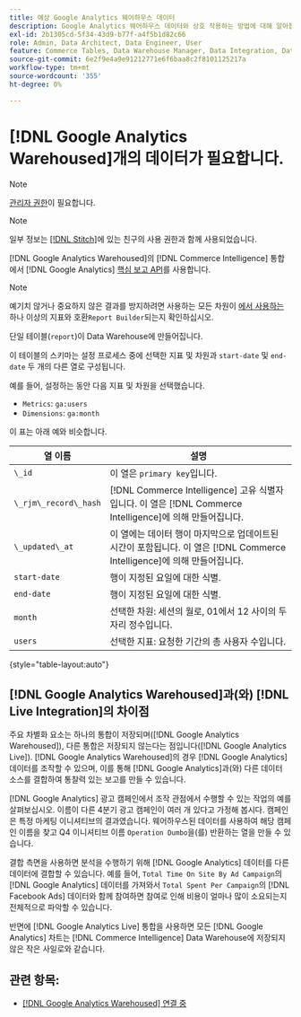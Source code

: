 ```yaml
---
title: 예상 Google Analytics 웨어하우스 데이터
description: Google Analytics 웨어하우스 데이터와 상호 작용하는 방법에 대해 알아봅니다.
exl-id: 2b1305cd-5f34-43d9-b77f-a4f5b1d82c66
role: Admin, Data Architect, Data Engineer, User
feature: Commerce Tables, Data Warehouse Manager, Data Integration, Data Import/Export
source-git-commit: 6e2f9e4a9e91212771e6f6baa8c2f8101125217a
workflow-type: tm+mt
source-wordcount: '355'
ht-degree: 0%

---
```


# [!DNL Google Analytics Warehoused]개의 데이터가 필요합니다.

>[!NOTE]
>
>[관리자 권한](../../../administrator/user-management/user-management.md)이 필요합니다.

>[!NOTE]
>
>일부 정보는 [[!DNL Stitch]](https://www.stitchdata.com/docs/integrations/saas/google-analytics)에 있는 친구의 사용 권한과 함께 사용되었습니다.

[!DNL Google Analytics Warehoused]의 [!DNL Commerce Intelligence] 통합에서 [!DNL Google Analytics] [핵심 보고 API](https://developers.google.com/analytics/devguides/reporting/core/v3/)를 사용합니다.

>[!NOTE]
>
>예기치 않거나 중요하지 않은 결과를 방지하려면 사용하는 모든 차원이 [에서 사용하는 ](https://ga-dev-tools.google/dimensions-metrics-explorer/)하나 이상의 지표와 호환`Report Builder`되는지 확인하십시오.

단일 테이블(`report`)이 Data Warehouse에 만들어집니다.

이 테이블의 스키마는 설정 프로세스 중에 선택한 지표 및 차원과 `start-date` 및 `end-date` 두 개의 다른 열로 구성됩니다.

예를 들어, 설정하는 동안 다음 지표 및 차원을 선택했습니다.

* `Metrics`: `ga:users`
* `Dimensions`: `ga:month`

이 표는 아래 예와 비슷합니다.

| **열 이름** | **설명** |
|-----|-----|
| `\_id` | 이 열은 `primary key`입니다. |
| `\_rjm\_record\_hash` | [!DNL Commerce Intelligence] 고유 식별자입니다. 이 열은 [!DNL Commerce Intelligence]에 의해 만들어집니다. |
| `\_updated\_at` | 이 열에는 데이터 행이 마지막으로 업데이트된 시간이 포함됩니다. 이 열은 [!DNL Commerce Intelligence]에 의해 만들어집니다. |
| `start-date` | 행이 지정된 요일에 대한 식별. |
| `end-date` | 행이 지정된 요일에 대한 식별. |
| `month` | 선택한 차원: 세션의 월로, 01에서 12 사이의 두 자리 정수입니다. |
| `users` | 선택한 지표: 요청한 기간의 총 사용자 수입니다. |

{style="table-layout:auto"}

## [!DNL Google Analytics Warehoused]과(와) [!DNL Live Integration]의 차이점

주요 차별화 요소는 하나의 통합이 저장되며([!DNL Google Analytics Warehoused]), 다른 통합은 저장되지 않는다는 점입니다([!DNL Google Analytics Live]). [!DNL Google Analytics Warehoused]의 경우 [!DNL Google Analytics] 데이터를 조작할 수 있으며, 이를 통해 [!DNL Google Analytics]과(와) 다른 데이터 소스를 결합하여 통찰력 있는 보고를 만들 수 있습니다.

[!DNL Google Analytics] 광고 캠페인에서 조작 관점에서 수행할 수 있는 작업의 예를 살펴보십시오. 이름이 다른 4분기 광고 캠페인이 여러 개 있다고 가정해 봅시다. 캠페인은 특정 마케팅 이니셔티브의 결과였습니다. 웨어하우스된 데이터를 사용하여 해당 캠페인 이름을 찾고 Q4 이니셔티브 이름 `Operation Dumbo`을(를) 반환하는 열을 만들 수 있습니다.

결합 측면을 사용하면 분석을 수행하기 위해 [!DNL Google Analytics] 데이터를 다른 데이터에 결합할 수 있습니다. 예를 들어, `Total Time On Site By Ad Campaign`의 [!DNL Google Analytics] 데이터를 가져와서 `Total Spent Per Campaign`의 [!DNL Facebook Ads] 데이터와 함께 참여하면 참여로 인해 비용이 얼마나 많이 소요되는지 전체적으로 파악할 수 있습니다.

반면에 [!DNL Google Analytics Live] 통합을 사용하면 모든 [!DNL Google Analytics] 차트는 [!DNL Commerce Intelligence] Data Warehouse에 저장되지 않은 작은 사일로와 같습니다.

## 관련 항목:

* [ [!DNL Google Analytics Warehoused] 연결 중](../integrations/google-analytics-warehoused.md)
